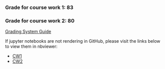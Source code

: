 ### Grade for course work 1: **83** 
  
### Grade for course work 2: **80**

[Grading System Guide](https://www.gold.ac.uk/students/assessments/undergraduate-final-result-calculation/)

If jupyter notebooks are not rendering in GitHub, please visit the links below to view 
them in nbviewer: 

- [CW1](https://nbviewer.jupyter.org/github/kkxix/ML_Coursework/blob/master/kknox001_CW1.ipynb)
- [CW2](https://nbviewer.jupyter.org/github/kkxix/ML_Coursework/blob/master/kknox001_CW2.ipynb)
